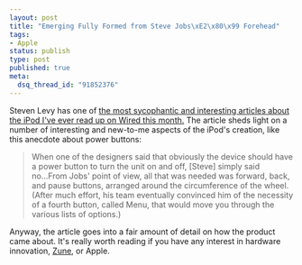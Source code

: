```yaml
--- 
layout: post
title: "Emerging Fully Formed from Steve Jobs\xE2\x80\x99 Forehead"
tags: 
- Apple
status: publish
type: post
published: true
meta: 
  dsq_thread_id: "91852376"
---
```

Steven Levy has one of <a href="http://www.wired.com/wired/archive/14.11/ipod_pr.html">the most sycophantic and interesting articles about the iPod I've ever read up on Wired this month.</a> The article sheds light on a number of interesting and new-to-me aspects of the iPod's creation, like this anecdote about power buttons:
  <blockquote>When one of the designers said that obviously the device should have a power button to turn the unit on and off, [Steve] simply said no...From Jobs' point of view, all that was needed was forward, back, and pause buttons, arranged around the circumference of the wheel. (After much effort, his team eventually convinced him of the necessity of a fourth button, called Menu, that would move you through the various lists of options.)</blockquote>

  Anyway, the article goes into a fair amount of detail on how the product came about. It's really worth reading if you have any interest in hardware innovation, <a href="https://www.comingzune.com/">Zune</a>, or Apple.
